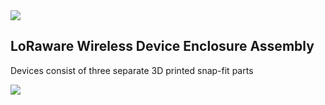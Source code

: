 
<img src="https://github.com/DavidRodrii/LoRaware-Project/tree/master/imgs/Logo%20Stuff/LoRaware-Logo2.png">



## LoRaware Wireless Device Enclosure Assembly

Devices consist of three separate 3D printed snap-fit parts

<img src="https://github.com/DavidRodrii/LoRaware-Project/tree/master/imgs/AssemGIF_v1.gif">




